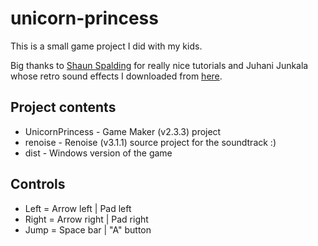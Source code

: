 # unicorn-princess

This is a small game project I did with my kids.

Big thanks to [Shaun Spalding](https://www.youtube.com/c/ShaunSpalding) for really nice tutorials and Juhani Junkala whose retro sound effects I downloaded from [here](https://opengameart.org/content/512-sound-effects-8-bit-style).

## Project contents

* UnicornPrincess - Game Maker (v2.3.3) project
* renoise - Renoise (v3.1.1) source project for the soundtrack :)
* dist - Windows version of the game

## Controls

* Left = Arrow left | Pad left
* Right = Arrow right | Pad right
* Jump = Space bar | "A" button
